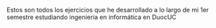 Estos son todos los ejercicios que he desarrollado a lo largo de mi 1er semestre
estudiando ingenieria en informática en DuocUC
